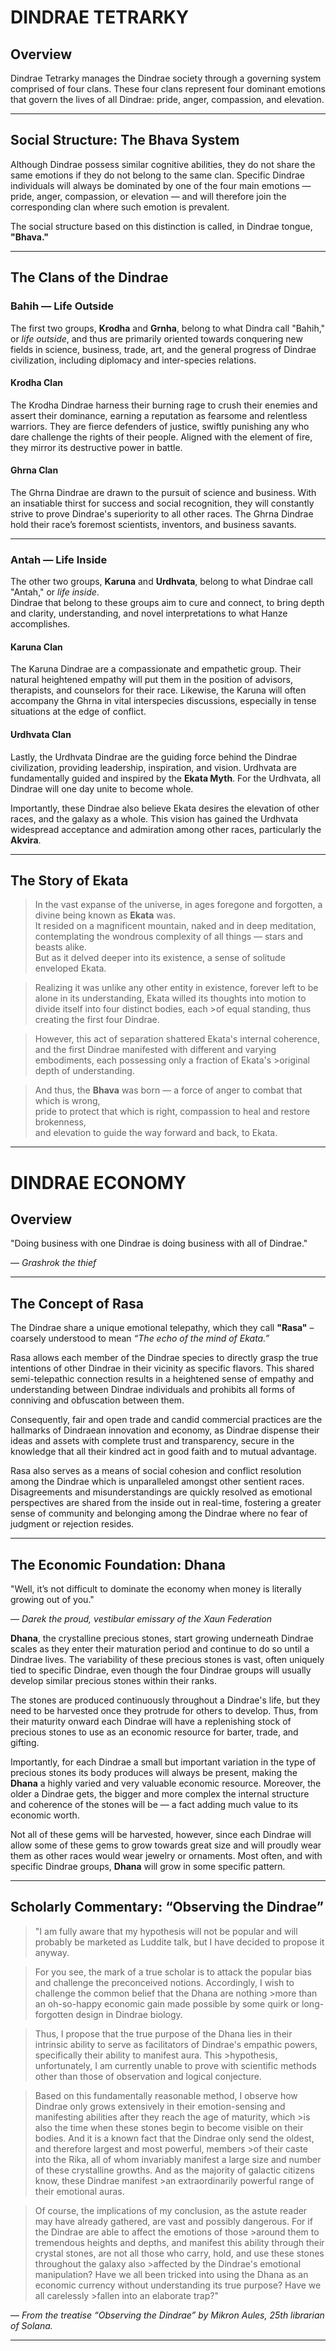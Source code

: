 # DINDRAE TETRARKY

## Overview

Dindrae Tetrarky manages the Dindrae society through a governing system comprised of four clans. These four clans represent four dominant emotions that govern the lives of all Dindrae: pride, anger, compassion, and elevation.

---

## Social Structure: The Bhava System

Although Dindrae possess similar cognitive abilities, they do not share the same emotions if they do not belong to the same clan. Specific Dindrae individuals will always be dominated by one of the four main emotions — pride, anger, compassion, or elevation — and will therefore join the corresponding clan where such emotion is prevalent.

The social structure based on this distinction is called, in Dindrae tongue, **"Bhava."**

---

## The Clans of the Dindrae

### Bahih — Life Outside

The first two groups, **Krodha** and **Grnha**, belong to what Dindra call "Bahih," or *life outside*, and thus are primarily oriented towards conquering new fields in science, business, trade, art, and the general progress of Dindrae civilization, including diplomacy and inter-species relations.

#### Krodha Clan
The Krodha Dindrae harness their burning rage to crush their enemies and assert their dominance, earning a reputation as fearsome and relentless warriors. They are fierce defenders of justice, swiftly punishing any who dare challenge the rights of their people. Aligned with the element of fire, they mirror its destructive power in battle.

#### Ghrna Clan
The Ghrna Dindrae are drawn to the pursuit of science and business. With an insatiable thirst for success and social recognition, they will constantly strive to prove Dindrae's superiority to all other races. The Ghrna Dindrae hold their race’s foremost scientists, inventors, and business savants.

---

### Antah — Life Inside

The other two groups, **Karuna** and **Urdhvata**, belong to what Dindrae call "Antah," or *life inside*.  
Dindrae that belong to these groups aim to cure and connect, to bring depth and clarity, understanding, and novel interpretations to what Hanze accomplishes.

#### Karuna Clan
The Karuna Dindrae are a compassionate and empathetic group. Their natural heightened empathy will put them in the position of advisors, therapists, and counselors for their race. Likewise, the Karuna will often accompany the Ghrna in vital interspecies discussions, especially in tense situations at the edge of conflict.

#### Urdhvata Clan
Lastly, the Urdhvata Dindrae are the guiding force behind the Dindrae civilization, providing leadership, inspiration, and vision. Urdhvata are fundamentally guided and inspired by the **Ekata Myth**. For the Urdhvata, all Dindrae will one day unite to become whole.

Importantly, these Dindrae also believe Ekata desires the elevation of other races, and the galaxy as a whole. This vision has gained the Urdhvata widespread acceptance and admiration among other races, particularly the **Akvira**.

---

## The Story of Ekata

>In the vast expanse of the universe, in ages foregone and forgotten, a divine being known as **Ekata** was.  
>It resided on a magnificent mountain, naked and in deep meditation, contemplating the wondrous complexity of all things — stars and beasts alike.  
>But as it delved deeper into its existence, a sense of solitude enveloped Ekata.

>Realizing it was unlike any other entity in existence, forever left to be alone in its understanding, Ekata willed its thoughts into motion to divide itself into four distinct bodies, each >of equal standing, thus creating the first four Dindrae.

>However, this act of separation shattered Ekata's internal coherence, and the first Dindrae manifested with different and varying embodiments, each possessing only a fraction of Ekata's >original depth of understanding.  

>And thus, the **Bhava** was born —  a force of anger to combat that which is wrong,  
>pride to protect that which is right, compassion to heal and restore brokenness,  
>and elevation to guide the way forward and back, to Ekata.

---

# DINDRAE ECONOMY

## Overview

"Doing business with one Dindrae is doing business with all of Dindrae."

— *Grashrok the thief*

---

## The Concept of Rasa

The Dindrae share a unique emotional telepathy, which they call **"Rasa"** – coarsely understood to mean *“The echo of the mind of Ekata.”*

Rasa allows each member of the Dindrae species to directly grasp the true intentions of other Dindrae in their vicinity as specific flavors. This shared semi-telepathic connection results in a heightened sense of empathy and understanding between Dindrae individuals and prohibits all forms of conniving and obfuscation between them.

Consequently, fair and open trade and candid commercial practices are the hallmarks of Dindraean innovation and economy, as Dindrae dispense their ideas and assets with complete trust and transparency, secure in the knowledge that all their kindred act in good faith and to mutual advantage.

Rasa also serves as a means of social cohesion and conflict resolution among the Dindrae which is unparalleled amongst other sentient races. Disagreements and misunderstandings are quickly resolved as emotional perspectives are shared from the inside out in real-time, fostering a greater sense of community and belonging among the Dindrae where no fear of judgment or rejection resides.

---

## The Economic Foundation: Dhana

"Well, it’s not difficult to dominate the economy when money is literally growing out of you."

— *Darek the proud, vestibular emissary of the Xaun Federation*

**Dhana**, the crystalline precious stones, start growing underneath Dindrae scales as they enter their maturation period and continue to do so until a Dindrae lives. The variability of these precious stones is vast, often uniquely tied to specific Dindrae, even though the four Dindrae groups will usually develop similar precious stones within their ranks.

The stones are produced continuously throughout a Dindrae's life, but they need to be harvested once they protrude for others to develop. Thus, from their maturity onward each Dindrae will have a replenishing stock of precious stones to use as an economic resource for barter, trade, and gifting.

Importantly, for each Dindrae a small but important variation in the type of precious stones its body produces will always be present, making the **Dhana** a highly varied and very valuable economic resource. Moreover, the older a Dindrae gets, the bigger and more complex the internal structure and coherence of the stones will be — a fact adding much value to its economic worth.

Not all of these gems will be harvested, however, since each Dindrae will allow some of these gems to grow towards great size and will proudly wear them as other races would wear jewelry or ornaments. Most often, and with specific Dindrae groups, **Dhana** will grow in some specific pattern.

---

## Scholarly Commentary: “Observing the Dindrae”

>"I am fully aware that my hypothesis will not be popular and will probably be marketed as Luddite talk, but I have decided to propose it anyway.

>For you see, the mark of a true scholar is to attack the popular bias and challenge the preconceived notions. Accordingly, I wish to challenge the common belief that the Dhana are nothing >more than an oh-so-happy economic gain made possible by some quirk or long-forgotten design in Dindrae biology.

>Thus, I propose that the true purpose of the Dhana lies in their intrinsic ability to serve as facilitators of Dindrae's empathic powers, specifically their ability to manifest aura. This >hypothesis, unfortunately, I am currently unable to prove with scientific methods other than those of observation and logical conjecture.

>Based on this fundamentally reasonable method, I observe how Dindrae only grows extensively in their emotion-sensing and manifesting abilities after they reach the age of maturity, which >is also the time when these stones begin to become visible on their bodies. And it is a known fact that the Dindrae only send the oldest, and therefore largest and most powerful, members >of their caste into the Rika, all of whom invariably manifest a large size and number of these crystalline growths. And as the majority of galactic citizens know, these Dindrae manifest >an extraordinarily powerful range of their emotional auras.

>Of course, the implications of my conclusion, as the astute reader may have already gathered, are vast and possibly dangerous. For if the Dindrae are able to affect the emotions of those >around them to tremendous heights and depths, and manifest this ability through their crystal stones, are not all those who carry, hold, and use these stones throughout the galaxy also >affected by the Dindrae's emotional manipulation? Have we all been tricked into using the Dhana as an economic currency without understanding its true purpose? Have we all carelessly >fallen into an elaborate trap?"

— *From the treatise “Observing the Dindrae” by Mikron Aules, 25th librarian of Solana.*

---


